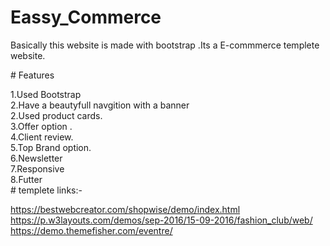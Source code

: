 ﻿# Eassy_Commerce
Basically this website is made with bootstrap .Its a E-commmerce templete website.

﻿# Features
 
1.Used Bootstrap <br>
2.Have a beautyfull navgition with a banner <br>
2.Used product cards.<br>
3.Offer option .<br>
4.Client review.<br>
5.Top Brand option.<br>
6.Newsletter<br>
7.Responsive<br>
8.Futter<br>
﻿# templete links:-
 
 
 https://bestwebcreator.com/shopwise/demo/index.html <br>
 https://p.w3layouts.com/demos/sep-2016/15-09-2016/fashion_club/web/ <br>
 https://demo.themefisher.com/eventre/ 
